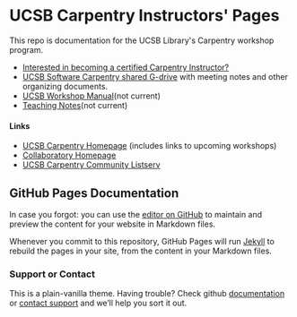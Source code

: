 # UCSB Carpentry Instructors' Pages

This repo is documentation for the UCSB Library's Carpentry workshop program.

* [Interested in becoming a certified Carpentry Instructor?](instructor-training.md)
* [UCSB Software Carpentry shared G-drive](https://drive.google.com/drive/folders/0AH4FCTIaX9AXUk9PVA) with meeting notes and other organizing documents.
* [UCSB Workshop Manual](workshopmanual.md)(not current)
* [Teaching Notes](teachingnotes.md)(not current)

#### Links
* [UCSB Carpentry Homepage](../readme.html) (includes links to upcoming workshops)
* [Collaboratory Homepage](https://www.library.ucsb.edu/interdisciplinary-research-collaboratory)
* [UCSB Carpentry Community Listserv](https://groups.google.com/u/0/a/library.ucsb.edu/g/carpentry)

## GitHub Pages Documentation

In case you forgot: you can use the [editor on GitHub](https://github.com/UCSBCarpentry/instructors/edit/master/README.md) to maintain and preview the content for your website in Markdown files.

Whenever you commit to this repository, GitHub Pages will run [Jekyll](https://jekyllrb.com/) to rebuild the pages in your site, from the content in your Markdown files.

### Support or Contact

This is a plain-vanilla theme.  Having trouble? Check github [documentation](https://help.github.com/categories/github-pages-basics/) or [contact support](https://github.com/contact) and we’ll help you sort it out.
